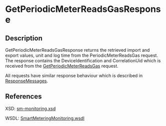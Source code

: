 <!--
SPDX-FileCopyrightText: Contributors to the GXF project

SPDX-License-Identifier: Apache-2.0
-->

# GetPeriodicMeterReadsGasResponse

## Description

GetPeriodicMeterReadsGasResponse returns the retrieved import and export values, unit and log time from the PeriodicMeterReadsGas request. The response contains the DeviceIdentification and CorrelationUid which is received from the [GetPeriodicMeterReadsGas](getperiodicmeterreadsgas.md) request.

All requests have similar response behaviour which is described in [ResponseMessages](../../responsemessages.md).

## References

XSD: [sm-monitoring.xsd](https://github.com/OSGP/open-smart-grid-platform/blob/development/osgp/shared/osgp-ws-smartmetering/src/main/resources/schemas/sm-monitoring/sm-monitoring.xsd)

WSDL: [SmartMeteringMonitoring.wsdl](https://github.com/OSGP/open-smart-grid-platform/blob/development/osgp/shared/osgp-ws-smartmetering/src/main/resources/SmartMeteringMonitoring.wsdl)

